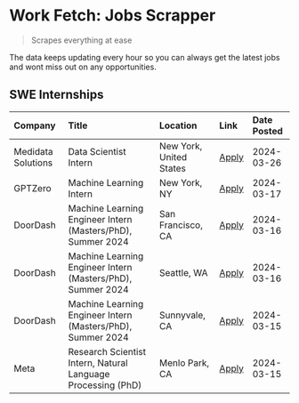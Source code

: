 # Work Fetch: Jobs Scrapper
> Scrapes everything at ease

The data keeps updating every hour so you can always get the latest jobs and wont miss out on any opportunities.

## SWE Internships
<!--START_SECTION:workfetch-->
| Company            | Title                                                        | Location                | Link                                                                                                                                                                                                                                                                       | Date Posted   |
|:-------------------|:-------------------------------------------------------------|:------------------------|:---------------------------------------------------------------------------------------------------------------------------------------------------------------------------------------------------------------------------------------------------------------------------|:--------------|
| Medidata Solutions | Data Scientist Intern                                        | New York, United States | [Apply](https://www.linkedin.com/jobs/view/data-scientist-intern-at-medidata-solutions-3810253704?position=5&pageNum=0&refId=ZXXjnSbxZoi9rtt%2FpblKbg%3D%3D&trackingId=%2FmLbfC%2FNCjiBtp%2BROH903A%3D%3D&trk=public_jobs_jserp-result_search-card)                        | 2024-03-26    |
| GPTZero            | Machine Learning Intern                                      | New York, NY            | [Apply](https://www.linkedin.com/jobs/view/machine-learning-intern-at-gptzero-3860723963?position=9&pageNum=0&refId=ZXXjnSbxZoi9rtt%2FpblKbg%3D%3D&trackingId=HxZPY7WyX17eNMYEpv74og%3D%3D&trk=public_jobs_jserp-result_search-card)                                       | 2024-03-17    |
| DoorDash           | Machine Learning Engineer Intern (Masters/PhD), Summer 2024  | San Francisco, CA       | [Apply](https://www.linkedin.com/jobs/view/machine-learning-engineer-intern-masters-phd-summer-2024-at-doordash-3736457737?position=3&pageNum=0&refId=ZXXjnSbxZoi9rtt%2FpblKbg%3D%3D&trackingId=jQvJXwEqZdoc5bz137k5Uw%3D%3D&trk=public_jobs_jserp-result_search-card)     | 2024-03-16    |
| DoorDash           | Machine Learning Engineer Intern (Masters/PhD), Summer 2024  | Seattle, WA             | [Apply](https://www.linkedin.com/jobs/view/machine-learning-engineer-intern-masters-phd-summer-2024-at-doordash-3736455966?position=4&pageNum=0&refId=ZXXjnSbxZoi9rtt%2FpblKbg%3D%3D&trackingId=gRCaSGYSFBB%2FgpgfWhOwUQ%3D%3D&trk=public_jobs_jserp-result_search-card)   | 2024-03-16    |
| DoorDash           | Machine Learning Engineer Intern (Masters/PhD), Summer 2024  | Sunnyvale, CA           | [Apply](https://www.linkedin.com/jobs/view/machine-learning-engineer-intern-masters-phd-summer-2024-at-doordash-3736454973?position=2&pageNum=0&refId=ZXXjnSbxZoi9rtt%2FpblKbg%3D%3D&trackingId=F3pZ2a5%2BuFxL3%2Fz1wiyOmw%3D%3D&trk=public_jobs_jserp-result_search-card) | 2024-03-15    |
| Meta               | Research Scientist Intern, Natural Language Processing (PhD) | Menlo Park, CA          | [Apply](https://www.linkedin.com/jobs/view/research-scientist-intern-natural-language-processing-phd-at-meta-3858718375?position=10&pageNum=0&refId=ZXXjnSbxZoi9rtt%2FpblKbg%3D%3D&trackingId=NMRCY0Vctzf%2B6CIt98oMVw%3D%3D&trk=public_jobs_jserp-result_search-card)     | 2024-03-15    |
<!--END_SECTION:workfetch-->
